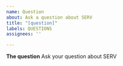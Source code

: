 ```yaml
---
name: Question
about: Ask a question about SERV
title: "[question]"
labels: QUESTIONS
assignees: ''

---
```


**The question**
Ask your question about SERV
